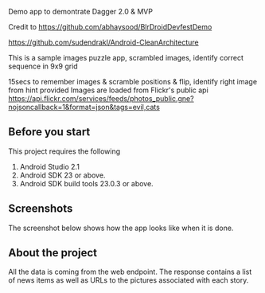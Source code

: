 Demo app to demontrate Dagger 2.0 & MVP

Credit to 
  https://github.com/abhaysood/BlrDroidDevfestDemo
  
  https://github.com/sudendrakl/Android-CleanArchitecture

This is a sample images puzzle app, scrambled images, identify correct sequence in 9x9 grid

15secs to remember images & scramble positions & flip, identify right image from hint provided
Images are loaded from Flickr's public api
https://api.flickr.com/services/feeds/photos_public.gne?nojsoncallback=1&format=json&tags=evil,cats

## Before you start
This project requires the following

1. Android Studio 2.1
2. Android SDK 23 or above.
3. Android SDK build tools 23.0.3 or above.

## Screenshots
The screenshot below shows how the app looks like when it is done.

## About the project
All the data is coming from the web endpoint.
The response contains a list of news items as well as URLs to the pictures associated with each story.
